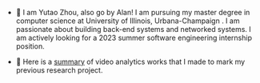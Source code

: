 - 👋 I am Yutao Zhou, also go by Alan! I am pursuing my master degree in computer science at University of Illinois, Urbana-Champaign . I am passionate about building back-end systems and networked systems. I am actively looking for a 2023 summer software engineering internship position.

- 👀 Here is a [summary](https://www.notion.so/alanzzz/9511a14749844026b3837424d421146b?v=0b20452ea27f43af85190b98d5cb8fe2) of video analytics works that I made to mark my previous research project.

<!---
alanzyt311/alanzyt311 is a ✨ special ✨ repository because its `README.md` (this file) appears on your GitHub profile.
You can click the Preview link to take a look at your changes.
--->
